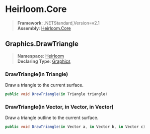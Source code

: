 # Heirloom.Core

> **Framework**: .NETStandard,Version=v2.1  
> **Assembly**: [Heirloom.Core][0]  

## Graphics.DrawTriangle

> **Namespace**: [Heirloom][0]  
> **Declaring Type**: [Graphics][1]  

### DrawTriangle(in Triangle)

Draw a triangle to the current surface.

```cs
public void DrawTriangle(in Triangle triangle)
```

### DrawTriangle(in Vector, in Vector, in Vector)

Draw a triangle outline to the current surface.

```cs
public void DrawTriangle(in Vector a, in Vector b, in Vector c)
```

[0]: ../../../Heirloom.Core.md
[1]: ../Graphics.md

